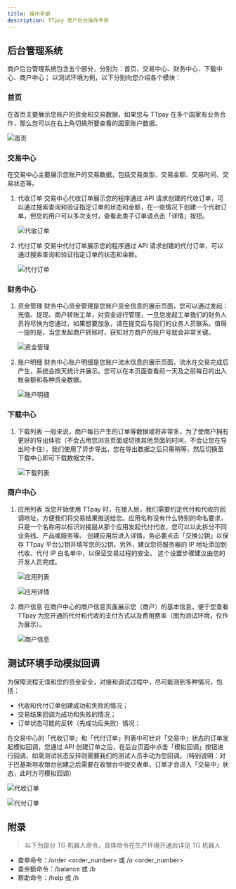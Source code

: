 ```yaml
---
title: 操作手册
description: TTpay 商户后台操作手册
---
```


## 后台管理系统

商户后台管理系统包含五个部分，分别为：首页、交易中心、财务中心、下载中心、商户中心；
以测试环境为例，以下分别向您介绍各个模块：

### 首页

在首页主要展示您账户的资金和交易数据，如果您与 TTpay 在多个国家有业务合作，那么您可以在右上角切换所要查看的国家账户数据。

![首页](/src/assets/home/zh/20250718-103219.jpeg)

### 交易中心

在交易中心主要展示您账户的交易数据，包括交易类型、交易金额、交易时间、交易状态等。

1. 代收订单
   交易中心代收订单展示您的程序通过 API 请求创建的代收订单，可以通过搜索查询和验证指定订单的状态和金额，在一些情况下创建一个代收订单，但您的用户可以多次支付，查看此类子订单请点击「详情」按钮。

   ![代收订单](/src/assets/home/zh/20250718-103522.156-1.jpg)

2. 代付订单
   交易中代付订单展示您的程序通过 API 请求创建的代付订单，可以通过搜索查询和验证指定订单的状态和金额。

   ![代付订单](/src/assets/home/zh/20250718-103728.jpeg)

### 财务中心

1. 资金管理
   财务中心资金管理是您账户资金信息的展示页面，您可以通过发起：充值、提现、商户转账工单，对资金进行管理，一旦您发起工单我们的财务人员将尽快为您通过，如果想要加急，请在提交后与我们的业务人员联系。值得一提的是，当您发起商户转账时，获知对方商户的账户号就会非常关键。

   ![资金管理](/src/assets/home/zh/20250718-103522.156-2.jpg)

2. 账户明细
   财务中心账户明细是您账户流水信息的展示页面，流水在交易完成后产生，系统会按天统计并展示。您可以在本页面查看前一天及之前每日的出入帐金额和各种资金数据。

   ![账户明细](/src/assets/home/zh/20250718-103903.jpeg)

### 下载中心

1. 下载列表
   一般来说，商户每日产生的订单等数据或将非常多，为了使商户拥有更好的导出体验（不会占用您浏览页面或切换其他页面的时间，不会让您在导出时卡住），我们使用了异步导出，您在导出数据之后只需稍等，然后切换至下载中心即可下载数据文件。

   ![下载列表](/src/assets/home/zh/20250718-103522.156-8.jpg)

### 商户中心

1. 应用列表
   当您开始使用 TTpay 时，在接入层，我们需要约定代付和代收的回调地址，方便我们将交易结果推送给您。应用名称没有什么特别的命名要求，只是一个名称用以标识对接层从那个应用发起代付代收，您可以以此拆分不同业务线、产品或服务等。
   创建应用后进入详情，务必要点击「交换公钥」以保存 TTpay 平台公钥并填写您的公钥。另外，建议您将服务器的 IP 地址添加到代收、代付 IP 白名单中，以保证交易过程的安全。
   这个设置步骤建议由您的开发人员完成。

   ![应用列表](/src/assets/home/zh/20250718-103522.156-3.jpg)

   ![应用详情](/src/assets/home/zh/20250718-103522.156-4.jpg)

2. 商户信息
   在商户中心的商户信息页面展示您（商户）的基本信息，便于您查看 TTpay 为您开通的代付和代收的支付方式以及费用费率（图为测试环境，仅作为展示）。

   ![商户信息](/src/assets/home/zh/20250718-103522.156-5.jpg)

## 测试环境手动模拟回调

为保障流程无误和您的资金安全，对接和调试过程中，尽可能测到多种情况，包括：

- 代收和代付订单创建成功和失败的情况；
- 交易结果回调为成功和失败的情况；
- 订单状态可能的反转（先成功后失败）情况；

在交易中心的「代收订单」和「代付订单」列表中可针对「交易中」状态的订单发起模拟回调，您通过 API 创建订单之后，在后台页面中点击「模拟回调」按钮进行回调，如需测试状态反转则需要我们的测试人员手动为您回调。（特别说明：对于巴基斯坦收银台创建之后需要在收银台中提交表单，订单才会进入「交易中」状态，此时方可模拟回调）

![代收订单](/src/assets/home/zh/20250718-104126.816-1.jpg)

![代付订单](/src/assets/home/zh/20250718-104126.816-2.jpg)

## 附录

> 以下为部分 TG 机器人命令，具体命令在生产环境开通后详见 TG 机器人

- 查单命令：/order <order_number> 或 /o <order_number>
- 查余额命令：/balance 或 /b
- 帮助命令：/help 或 /h

